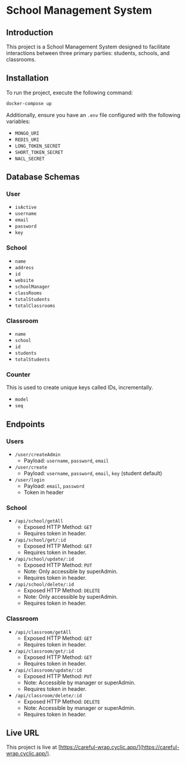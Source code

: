 # School Management System

## Introduction
This project is a School Management System designed to facilitate interactions between three primary parties: students, schools, and classrooms.

## Installation
To run the project, execute the following command:
```bash
docker-compose up
```
Additionally, ensure you have an `.env` file configured with the following variables:
- `MONGO_URI`
- `REDIS_URI`
- `LONG_TOKEN_SECRET`
- `SHORT_TOKEN_SECRET`
- `NACL_SECRET`

## Database Schemas
### User
- `isActive`
- `username`
- `email`
- `password`
- `key`

### School
- `name`
- `address`
- `id`
- `website`
- `schoolManager`
- `classRooms`
- `totalStudents`
- `totalClassrooms`

### Classroom
- `name`
- `school`
- `id`
- `students`
- `totalStudents`

### Counter
This is used to create unique keys called IDs, incrementally.
- `model`
- `seq`

## Endpoints
### Users
- `/user/createAdmin`
  - Payload: `username`, `password`, `email`
- `/user/create`
  - Payload: `username`, `password`, `email`, `key` (student default)
- `/user/login`
  - Payload: `email`, `password`
  - Token in header

### School
- `/api/school/getAll`
  - Exposed HTTP Method: `GET`
  - Requires token in header.
- `/api/school/get/:id`
  - Exposed HTTP Method: `GET`
  - Requires token in header.
- `/api/school/update/:id`
  - Exposed HTTP Method: `PUT`
  - Note: Only accessible by superAdmin.
  - Requires token in header.
- `/api/school/delete/:id`
  - Exposed HTTP Method: `DELETE`
  - Note: Only accessible by superAdmin.
  - Requires token in header.

### Classroom
- `/api/classroom/getAll`
  - Exposed HTTP Method: `GET`
  - Requires token in header.
- `/api/classroom/get/:id`
  - Exposed HTTP Method: `GET`
  - Requires token in header.
- `/api/classroom/update/:id`
  - Exposed HTTP Method: `PUT`
  - Note: Accessible by manager or superAdmin.
  - Requires token in header.
- `/api/classroom/delete/:id`
  - Exposed HTTP Method: `DELETE`
  - Note: Accessible by manager or superAdmin.
  - Requires token in header.

## Live URL
This project is live at [https://careful-wrap.cyclic.app/](https://careful-wrap.cyclic.app/).
